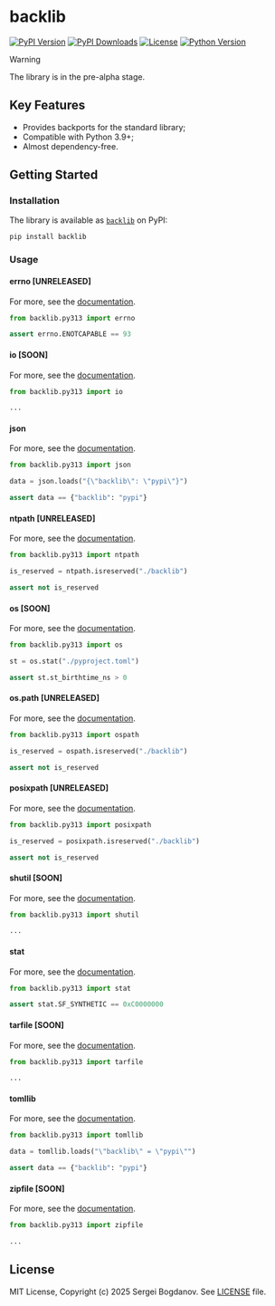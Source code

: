 # backlib

[![PyPI Version][shields/pypi/version]][pypi/homepage]
[![PyPI Downloads][shields/pypi/downloads]][pypi/homepage]
[![License][shields/pypi/license]][github/license]
[![Python Version][shields/python/version]][pypi/homepage]

> [!WARNING]
> The library is in the pre-alpha stage.

## Key Features

* Provides backports for the standard library;
* Compatible with Python 3.9+;
* Almost dependency-free.

## Getting Started

### Installation

The library is available as [`backlib`][pypi/homepage] on PyPI:

```shell
pip install backlib
```

### Usage

#### errno [UNRELEASED]

For more, see the [documentation][github/docs/errno].

```python
from backlib.py313 import errno

assert errno.ENOTCAPABLE == 93
```

#### io [SOON]

For more, see the [documentation][github/docs/io].

```python
from backlib.py313 import io

...
```

#### json

For more, see the [documentation][github/docs/json].

```python
from backlib.py313 import json

data = json.loads("{\"backlib\": \"pypi\"}")

assert data == {"backlib": "pypi"}
```

#### ntpath [UNRELEASED]

For more, see the [documentation][github/docs/ntpath].

```python
from backlib.py313 import ntpath

is_reserved = ntpath.isreserved("./backlib")

assert not is_reserved
```

#### os [SOON]

For more, see the [documentation][github/docs/os].

```python
from backlib.py313 import os

st = os.stat("./pyproject.toml")

assert st.st_birthtime_ns > 0
```

#### os.path [UNRELEASED]

For more, see the [documentation][github/docs/os.path].

```python
from backlib.py313 import ospath

is_reserved = ospath.isreserved("./backlib")

assert not is_reserved
```

#### posixpath [UNRELEASED]

For more, see the [documentation][github/docs/posixpath].

```python
from backlib.py313 import posixpath

is_reserved = posixpath.isreserved("./backlib")

assert not is_reserved
```

#### shutil [SOON]

For more, see the [documentation][github/docs/shutil].

```python
from backlib.py313 import shutil

...
```

#### stat

For more, see the [documentation][github/docs/stat].

```python
from backlib.py313 import stat

assert stat.SF_SYNTHETIC == 0xC0000000
```

#### tarfile [SOON]

For more, see the [documentation][github/docs/tarfile].

```python
from backlib.py313 import tarfile

...
```

#### tomllib

For more, see the [documentation][github/docs/tomllib].

```python
from backlib.py313 import tomllib

data = tomllib.loads("\"backlib\" = \"pypi\"")

assert data == {"backlib": "pypi"}
```

#### zipfile [SOON]

For more, see the [documentation][github/docs/zipfile].

```python
from backlib.py313 import zipfile

...
```

## License

MIT License, Copyright (c) 2025 Sergei Bogdanov. See [LICENSE][github/license] file.

<!-- --- --- --- --- --- --- --- --- --- --- --- --- --- --- --- --- --- --- --- --- --- --- --- -->

[github/docs/errno]: https://github.com/syubogdanov/backlib/tree/main/docs/py313/errno.md
[github/docs/io]: https://github.com/syubogdanov/backlib/tree/main/docs/py313/io.md
[github/docs/json]: https://github.com/syubogdanov/backlib/tree/main/docs/py313/json.md
[github/docs/ntpath]: https://github.com/syubogdanov/backlib/tree/main/docs/py313/ntpath.md
[github/docs/os]: https://github.com/syubogdanov/backlib/tree/main/docs/py313/os.md
[github/docs/os.path]: https://github.com/syubogdanov/backlib/tree/main/docs/py313/os.path.md
[github/docs/posixpath]: https://github.com/syubogdanov/backlib/tree/main/docs/py313/posixpath.md
[github/docs/shutil]: https://github.com/syubogdanov/backlib/tree/main/docs/py313/shutil.md
[github/docs/stat]: https://github.com/syubogdanov/backlib/tree/main/docs/py313/stat.md
[github/docs/tarfile]: https://github.com/syubogdanov/backlib/tree/main/docs/py313/tarfile.md
[github/docs/tomllib]: https://github.com/syubogdanov/backlib/tree/main/docs/py313/tomllib.md
[github/docs/zipfile]: https://github.com/syubogdanov/backlib/tree/main/docs/py313/zipfile.md
[github/license]: https://github.com/syubogdanov/backlib/tree/main/LICENSE

[pypi/homepage]: https://pypi.org/project/backlib/

[shields/pypi/downloads]: https://img.shields.io/pypi/dm/backlib.svg?color=green
[shields/pypi/license]: https://img.shields.io/pypi/l/backlib.svg?color=green
[shields/pypi/version]: https://img.shields.io/pypi/v/backlib.svg?color=green
[shields/python/version]: https://img.shields.io/pypi/pyversions/backlib.svg?color=green
